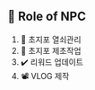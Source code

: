 ## :robot: Role of NPC
1. :key: 초지포 열쇠관리  
1. :seedling: 초지포 제초작업  
1. :heavy_check_mark: 리워드 업데이트  
1. :film_projector:	VLOG 제작  
